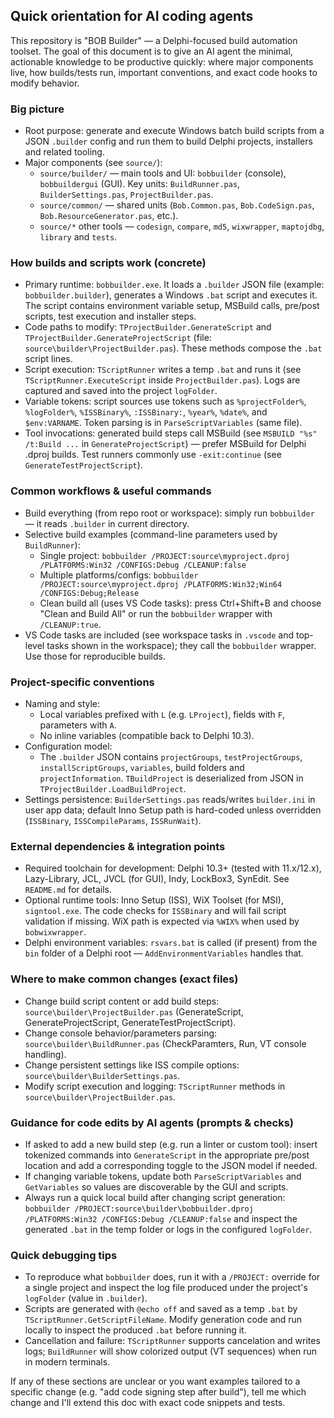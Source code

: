 ## Quick orientation for AI coding agents

This repository is "BOB Builder" — a Delphi-focused build automation toolset. The goal of this document is to give an AI agent the minimal, actionable knowledge to be productive quickly: where major components live, how builds/tests run, important conventions, and exact code hooks to modify behavior.

### Big picture
- Root purpose: generate and execute Windows batch build scripts from a JSON `.builder` config and run them to build Delphi projects, installers and related tooling.
- Major components (see `source/`):
  - `source/builder/` — main tools and UI: `bobbuilder` (console), `bobbuildergui` (GUI). Key units: `BuildRunner.pas`, `BuilderSettings.pas`, `ProjectBuilder.pas`.
  - `source/common/` — shared units (`Bob.Common.pas`, `Bob.CodeSign.pas`, `Bob.ResourceGenerator.pas`, etc.).
  - `source/*` other tools — `codesign`, `compare`, `md5`, `wixwrapper`, `maptojdbg`, `library` and `tests`.

### How builds and scripts work (concrete)
- Primary runtime: `bobbuilder.exe`. It loads a `.builder` JSON file (example: `bobbuilder.builder`), generates a Windows `.bat` script and executes it. The script contains environment variable setup, MSBuild calls, pre/post scripts, test execution and installer steps.
- Code paths to modify: `TProjectBuilder.GenerateScript` and `TProjectBuilder.GenerateProjectScript` (file: `source\builder\ProjectBuilder.pas`). These methods compose the `.bat` script lines.
- Script execution: `TScriptRunner` writes a temp `.bat` and runs it (see `TScriptRunner.ExecuteScript` inside `ProjectBuilder.pas`). Logs are captured and saved into the project `logFolder`.
- Variable tokens: script sources use tokens such as `%projectFolder%`, `%logFolder%`, `%ISSBinary%`, `:ISSBinary:`, `%year%`, `%date%`, and `$env:VARNAME`. Token parsing is in `ParseScriptVariables` (same file).
- Tool invocations: generated build steps call MSBuild (see `MSBUILD "%s" /t:Build ...` in `GenerateProjectScript`) — prefer MSBuild for Delphi .dproj builds. Test runners commonly use `-exit:continue` (see `GenerateTestProjectScript`).

### Common workflows & useful commands
- Build everything (from repo root or workspace): simply run `bobbuilder` — it reads `.builder` in current directory.
- Selective build examples (command-line parameters used by `BuildRunner`):
  - Single project: `bobbuilder /PROJECT:source\myproject.dproj /PLATFORMS:Win32 /CONFIGS:Debug /CLEANUP:false`
  - Multiple platforms/configs: `bobbuilder /PROJECT:source\myproject.dproj /PLATFORMS:Win32;Win64 /CONFIGS:Debug;Release`
  - Clean build all (uses VS Code tasks): press Ctrl+Shift+B and choose "Clean and Build All" or run the `bobbuilder` wrapper with `/CLEANUP:true`.
- VS Code tasks are included (see workspace tasks in `.vscode` and top-level tasks shown in the workspace); they call the `bobbuilder` wrapper. Use those for reproducible builds.

### Project-specific conventions
- Naming and style:
  - Local variables prefixed with `L` (e.g. `LProject`), fields with `F`, parameters with `A`.
  - No inline variables (compatible back to Delphi 10.3).
- Configuration model:
  - The `.builder` JSON contains `projectGroups`, `testProjectGroups`, `installScriptGroups`, `variables`, build folders and `projectInformation`. `TBuildProject` is deserialized from JSON in `TProjectBuilder.LoadBuildProject`.
- Settings persistence: `BuilderSettings.pas` reads/writes `builder.ini` in user app data; default Inno Setup path is hard-coded unless overridden (`ISSBinary`, `ISSCompileParams`, `ISSRunWait`).

### External dependencies & integration points
- Required toolchain for development: Delphi 10.3+ (tested with 11.x/12.x), Lazy-Library, JCL, JVCL (for GUI), Indy, LockBox3, SynEdit. See `README.md` for details.
- Optional runtime tools: Inno Setup (ISS), WiX Toolset (for MSI), `signtool.exe`. The code checks for `ISSBinary` and will fail script validation if missing. WiX path is expected via `%WIX%` when used by `bobwixwrapper`.
- Delphi environment variables: `rsvars.bat` is called (if present) from the `bin` folder of a Delphi root — `AddEnvironmentVariables` handles that.

### Where to make common changes (exact files)
- Change build script content or add build steps: `source\builder\ProjectBuilder.pas` (GenerateScript, GenerateProjectScript, GenerateTestProjectScript).
- Change console behavior/parameters parsing: `source\builder\BuildRunner.pas` (CheckParamters, Run, VT console handling).
- Change persistent settings like ISS compile options: `source\builder\BuilderSettings.pas`.
- Modify script execution and logging: `TScriptRunner` methods in `source\builder\ProjectBuilder.pas`.

### Guidance for code edits by AI agents (prompts & checks)
- If asked to add a new build step (e.g. run a linter or custom tool): insert tokenized commands into `GenerateScript` in the appropriate pre/post location and add a corresponding toggle to the JSON model if needed.
- If changing variable tokens, update both `ParseScriptVariables` and `GetVariables` so values are discoverable by the GUI and scripts.
- Always run a quick local build after changing script generation: `bobbuilder /PROJECT:source\builder\bobbuilder.dproj /PLATFORMS:Win32 /CONFIGS:Debug /CLEANUP:false` and inspect the generated `.bat` in the temp folder or logs in the configured `logFolder`.

### Quick debugging tips
- To reproduce what `bobbuilder` does, run it with a `/PROJECT:` override for a single project and inspect the log file produced under the project's `logFolder` (value in `.builder`).
- Scripts are generated with `@echo off` and saved as a temp `.bat` by `TScriptRunner.GetScriptFileName`. Modify generation code and run locally to inspect the produced `.bat` before running it.
- Cancellation and failure: `TScriptRunner` supports cancelation and writes logs; `BuildRunner` will show colorized output (VT sequences) when run in modern terminals.

If any of these sections are unclear or you want examples tailored to a specific change (e.g. "add code signing step after build"), tell me which change and I'll extend this doc with exact code snippets and tests.
